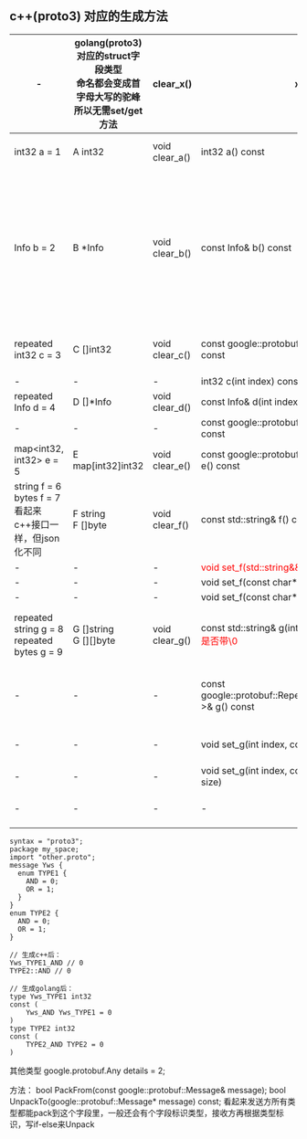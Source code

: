 ## c++(proto3) 对应的生成方法
|-|golang(proto3)对应的struct字段类型<br>命名都会变成首字母大写的驼峰<br>所以无需set/get方法|clear_x()|x()|set_x()|has_x()|release_x()|mutable_x()|set_allocated_x()|x_size()|add_x()|
|---|---|---|---|---|---|---|---|---|---|---|
|int32 a = 1|A int32|void clear_a()|int32 a() const|void set_a(int32 value)||||||
|Info b = 2|B *Info|void clear_b()|const Info& b() const||bool has_b() const<br>{"b":{}}转成pb后，has_b()为true<br>{}转成pb后，has_b()为false|Info* release_b()<br>执行后has_b()变成false|Info* mutable_b()|void set_allocated_b(Info* b)||
|repeated int32 c = 3|C []int32|void clear_c()|const google::protobuf::RepeatedField<int32>& c() const|void set_c(int index, int32 value)|||google::protobuf::RepeatedField<int32 >* mutable_c()||int c_size() const|void add_c(int32 value)|
|-|-|-|int32 c(int index) const|||||||
|repeated Info d = 4|D []*Info|void clear_d()|const Info& d(int index) const||||Info* mutable_d(int index)|-|int d_size() const|Info* add_d()|
|-|-|-|const google::protobuf::RepeatedPtrField<Info>& d() const||||google::protobuf::RepeatedPtrField< Info >* mutable_d()|||
|map<int32, int32> e = 5|E map[int32]int32|void clear_e()|const google::protobuf::Map<int32,int32>& e() const|-|-|-|google::protobuf::Map<int32,int32>* mutable_e()|-|int e_size() const|-|
|string f = 6<br>bytes f = 7<br>看起来c++接口一样，但json化不同|F string<br>F []byte|void clear_f()|const std::string& f() const|void set_f(const std::string& value)|-|std::string* release_f()|std::string* mutable_f()|void set_allocated_f(std::string* f)|
|-|-|-|<font color=red>void set_f(std::string&& value)|
|-|-|-|void set_f(const char* value)|
|-|-|-|void set_f(const char* value, size_t size)|
|repeated string g = 8<br>repeated bytes g = 9|G []string<br>G [][]byte|void clear_g()|const std::string& g(int index) const<br><font color=red>是否带\0|void set_g(int index, const std::string& value)|-|-|std::string* mutable_g(int index)|-|int h_size() const|std::string* add_g()|
|-|-|-|const google::protobuf::RepeatedPtrField<std::string >& g() const|void set_g(int index, std::string&& value)|-|-|google::protobuf::RepeatedPtrField<std::string >* mutable_g()|-|-|void add_g(const std::string& value)|
|-|-|-|void set_g(int index, const char* value)|-|-|-|-|-|void add_g(std::string&& value)|
|-|-|-|void set_g(int index, const char* value, size_t size)|-|-|-|-|-|void add_g(const char* value)|
|-|-|-|-|-|-|-|-|-|void add_g(const char* value, size_t size)|




```
syntax = "proto3";
package my_space;
import "other.proto";
message Yws {
  enum TYPE1 {
    AND = 0;
    OR = 1;
  }
}
enum TYPE2 {
  AND = 0;
  OR = 1;
}

// 生成c++后：
Yws_TYPE1_AND // 0
TYPE2::AND // 0

// 生成golang后：
type Yws_TYPE1 int32
const (
	Yws_AND Yws_TYPE1 = 0
)
type TYPE2 int32
const (
	TYPE2_AND TYPE2 = 0
)
```


其他类型
google.protobuf.Any details = 2;

方法：
bool PackFrom(const google::protobuf::Message& message);
bool UnpackTo(google::protobuf::Message* message) const;
看起来发送方所有类型都能pack到这个字段里，一般还会有个字段标识类型，接收方再根据类型标识，写if-else来Unpack